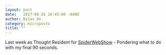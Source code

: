 ```yaml
---
layout: post
date:   2017-06-26 10:45:00 -0400
author: Dylan On
category: microposts
title: ""
---
```


Last week as Thought Resident for [SpiderWebShow](https://spiderwebshow.ca) - Pondering what to do with my final 90 seconds.